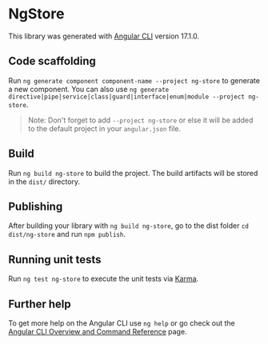# NgStore

This library was generated with [Angular CLI](https://github.com/angular/angular-cli) version 17.1.0.

## Code scaffolding

Run `ng generate component component-name --project ng-store` to generate a new component. You can also use `ng generate directive|pipe|service|class|guard|interface|enum|module --project ng-store`.
> Note: Don't forget to add `--project ng-store` or else it will be added to the default project in your `angular.json` file. 

## Build

Run `ng build ng-store` to build the project. The build artifacts will be stored in the `dist/` directory.

## Publishing

After building your library with `ng build ng-store`, go to the dist folder `cd dist/ng-store` and run `npm publish`.

## Running unit tests

Run `ng test ng-store` to execute the unit tests via [Karma](https://karma-runner.github.io).

## Further help

To get more help on the Angular CLI use `ng help` or go check out the [Angular CLI Overview and Command Reference](https://angular.io/cli) page.
